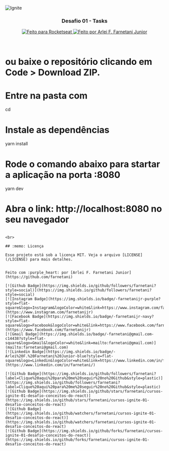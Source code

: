 <img src=".github/ignite.png" alt="Ignite" >

<h3 align="center">
  Desafio 01 - Tasks
</h3>

<p align="center">
  <a href="https://rocketseat.com.br">
    <img alt="Feito para Rocketseat" src="https://img.shields.io/badge/made%20by-Rocketseat-purple%2306b656?style=flat-square">
  </a>

  <a href="https://www.github.com/farnetani/">
    <img alt="Feito por Arlei F. Farnetani Junior" src="https://img.shields.io/badge/solved%20by-Arlei%20F.%20Farnetani%20Junior-%2306b656?style=flat-square">
  </a>
</p>

<br>

# ou baixe o repositório clicando em Code > Download ZIP.

# Entre na pasta com
cd <nomedapasta>

# Instale as dependências
yarn install

# Rode o comando abaixo para startar a aplicação na porta :8080
yarn dev

# Abra o link: http://localhost:8080 no seu navegador
```

<br>

## :memo: Licença

Esse projeto está sob a licença MIT. Veja o arquivo [LICENSE](/LICENSE) para mais detalhes.


Feito com :purple_heart: por [Arlei F. Farnetani Junior](https://github.com/farnetani)

[![Github Badge](https://img.shields.io/github/followers/farnetani?style=social)](https://img.shields.io/github/followers/farnetani?style=social)
[![Instagram Badge](https://img.shields.io/badge/-farnetanijr-purple?style=flat-square&logo=Instagram&logoColor=white&link=https://www.instagram.com/farnetanijr/)](https://www.instagram.com/farnetanijr)
[![Facebook Badge](https://img.shields.io/badge/-farnetanijr-navy?style=flat-square&logo=Facebook&logoColor=white&link=https://www.facebook.com/farnetanijr/)](https://www.facebook.com/farnetanijr)
[![Gmail Badge](https://img.shields.io/badge/-farnetani@gmail.com-c14438?style=flat-square&logo=Gmail&logoColor=white&link=mailto:farnetani@gmail.com)](mailto:farnetani@gmail.com)
[![Linkedin Badge](https://img.shields.io/badge/-Arlei%20F.%20Farnetani%20Junior-blue?style=flat-square&logo=Linkedin&logoColor=white&link=https://www.linkedin.com/in/farnetani/)](https://www.linkedin.com/in/farnetani/)

[![Github Badge](https://img.shields.io/github/followers/farnetani?label=Clique%20aqui%20para%20me%20seguir%20no%20Github&style=plastic)](https://img.shields.io/github/followers/farnetani?label=Clique%20aqui%20para%20me%20seguir%20no%20Github&style=plastic)
[![Github Badge](https://img.shields.io/github/stars/farnetani/cursos-ignite-01-desafio-conceitos-do-react)](https://img.shields.io/github/stars/farnetani/cursos-ignite-01-desafio-conceitos-do-react)
[![Github Badge](https://img.shields.io/github/watchers/farnetani/cursos-ignite-01-desafio-conceitos-do-react)](https://img.shields.io/github/watchers/farnetani/cursos-ignite-01-desafio-conceitos-do-react)
[![Github Badge](https://img.shields.io/github/forks/farnetani/cursos-ignite-01-desafio-conceitos-do-react)](https://img.shields.io/github/forks/farnetani/cursos-ignite-01-desafio-conceitos-do-react)
